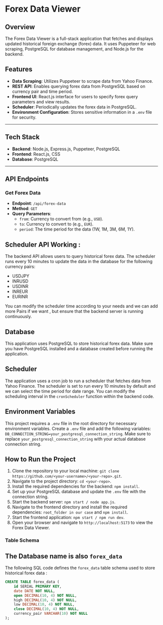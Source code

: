 # Forex Data Viewer

## Overview
The Forex Data Viewer is a full-stack application that fetches and displays updated historical foreign exchange (forex) data. It uses Puppeteer for web scraping, PostgreSQL for database management, and Node.js for the backend.


## Features

- **Data Scraping**: Utilizes Puppeteer to scrape data from Yahoo Finance.
- **REST API**: Enables querying forex data from PostgreSQL based on currency pair and time period.
- **Frontend UI**: React.js interface for users to specify forex query parameters and view results.
- **Scheduler**: Periodically updates the forex data in PostgreSQL.
- **Environment Configuration**: Stores sensitive information in a `.env` file for security.

---

## Tech Stack

- **Backend**: Node.js, Express.js, Puppeteer, PostgreSQL
- **Frontend**: React.js, CSS
- **Database**: PostgreSQL

---

## API Endpoints

### Get Forex Data

- **Endpoint**: `/api/forex-data`
- **Method**: `GET`
- **Query Parameters**:
  - `from`: Currency to convert from (e.g., `USD`).
  - `to`: Currency to convert to (e.g., `EUR`).
  - `period`: The time period for the data (1W, 1M, 3M, 6M, 1Y).

## Scheduler API Working :
The backend API allows users to query historical forex data. The scheduler runs every 10 minutes to update the data in the database for the following currency pairs: 
- USDJPY
- INRUSD
- USDINR
- INREUR
- EURINR
  
You can modify the scheduler time according to your needs and we can add more Pairs if we want , but ensure that the backend server is running continuously.


## Database
This application uses PostgreSQL to store historical forex data. Make sure you have PostgreSQL installed and a database created before running the application.

## Scheduler
The application uses a cron job to run a scheduler that fetches data from Yahoo Finance. The scheduler is set to run every 10 minutes by default and we can select the time period for date range. You can modify the scheduling interval in the `cronScheduler` function within the backend code.

## Environment Variables
This project requires a `.env` file in the root directory for necessary environment variables. Create a `.env` file and add the following variables: `DB_CONNECTION_STRING=your_postgresql_connection_string`. Make sure to replace `your_postgresql_connection_string` with your actual database connection string.


## How to Run the Project
1. Clone the repository to your local machine: `git clone https://github.com/<your-username>/<your-repo>.git`.
2. Navigate to the project directory: `cd <your-repo>`.
3. Install the required dependencies for the backend: `npm install`.
4. Set up your PostgreSQL database and update the `.env` file with the connection string.
5. Start the backend server: `npm start / node app.js`.
6. Navigate to the frontend directory and install the required dependencies: `root_folder in our case` and `npm install`.
7. Start the frontend application: `npm start / npm run dev`.
8. Open your browser and navigate to `http://localhost:5173` to view the Forex Data Viewer.

### Table Schema

The Database name is also `forex_data`
---
The following SQL code defines the `forex_data` table schema used to store historical forex data :

```sql
CREATE TABLE forex_data (
    id SERIAL PRIMARY KEY,
    date DATE NOT NULL,
    open DECIMAL(10, 4) NOT NULL,
    high DECIMAL(10, 4) NOT NULL,
    low DECIMAL(10, 4) NOT NULL,
    close DECIMAL(10, 4) NOT NULL,
    currency_pair VARCHAR(10) NOT NULL
);

